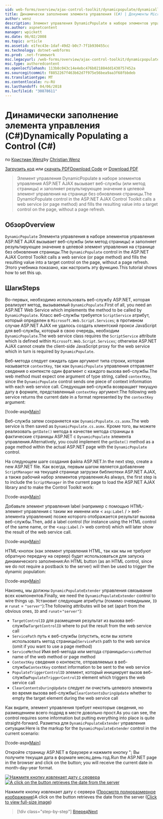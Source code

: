 ```yaml
---
uid: web-forms/overview/ajax-control-toolkit/dynamicpopulate/dynamically-populating-a-control-cs
title: Динамически заполнение элемента управления (C#) | Документы Microsoft
author: wenz
description: Элемент управления DynamicPopulate в наборе элементов управления ASP.NET AJAX вызывает веб-службы (или метод страницы) и заполняет результирующее значение в целевой элемент управления на t...
ms.author: aspnetcontent
manager: wpickett
ms.date: 06/02/2008
ms.topic: article
ms.assetid: e1fec43e-1daf-49d2-b0c7-7f1b930455cc
ms.technology: dotnet-webforms
ms.prod: .net-framework
msc.legacyurl: /web-forms/overview/ajax-control-toolkit/dynamicpopulate/dynamically-populating-a-control-cs
msc.type: authoredcontent
ms.openlocfilehash: 113b8c043c14e4ebc476b021884dd1430757452a
ms.sourcegitcommit: f8852267f463b62d7f975e56bea9aa3f68fbbdeb
ms.translationtype: MT
ms.contentlocale: ru-RU
ms.lasthandoff: 04/06/2018
ms.locfileid: "30878611"
---
```

<a name="dynamically-populating-a-control-c"></a><span data-ttu-id="b63cf-103">Динамически заполнение элемента управления (C#)</span><span class="sxs-lookup"><span data-stu-id="b63cf-103">Dynamically Populating a Control (C#)</span></span>
====================
<span data-ttu-id="b63cf-104">по [Кристиан Wenz](https://github.com/wenz)</span><span class="sxs-lookup"><span data-stu-id="b63cf-104">by [Christian Wenz](https://github.com/wenz)</span></span>

<span data-ttu-id="b63cf-105">[Загрузить код](http://download.microsoft.com/download/d/8/f/d8f2f6f9-1b7c-46ad-9252-e1fc81bdea3e/dynamicpopulate0.cs.zip) или [скачать PDF](http://download.microsoft.com/download/b/6/a/b6ae89ee-df69-4c87-9bfb-ad1eb2b23373/dynamicpopulate0CS.pdf)</span><span class="sxs-lookup"><span data-stu-id="b63cf-105">[Download Code](http://download.microsoft.com/download/d/8/f/d8f2f6f9-1b7c-46ad-9252-e1fc81bdea3e/dynamicpopulate0.cs.zip) or [Download PDF](http://download.microsoft.com/download/b/6/a/b6ae89ee-df69-4c87-9bfb-ad1eb2b23373/dynamicpopulate0CS.pdf)</span></span>

> <span data-ttu-id="b63cf-106">Элемент управления DynamicPopulate в наборе элементов управления ASP.NET AJAX вызывает веб-службы (или метод страницы) и заполняет результирующее значение в целевой элемент управления на странице без обновления страницы.</span><span class="sxs-lookup"><span data-stu-id="b63cf-106">The DynamicPopulate control in the ASP.NET AJAX Control Toolkit calls a web service (or page method) and fills the resulting value into a target control on the page, without a page refresh.</span></span>


## <a name="overview"></a><span data-ttu-id="b63cf-107">Обзор</span><span class="sxs-lookup"><span data-stu-id="b63cf-107">Overview</span></span>

<span data-ttu-id="b63cf-108">`DynamicPopulate` Элемента управления в наборе элементов управления ASP.NET AJAX вызывает веб-службы (или метод страницы) и заполняет результирующее значение в целевой элемент управления на странице без обновления страницы.</span><span class="sxs-lookup"><span data-stu-id="b63cf-108">The `DynamicPopulate` control in the ASP.NET AJAX Control Toolkit calls a web service (or page method) and fills the resulting value into a target control on the page, without a page refresh.</span></span> <span data-ttu-id="b63cf-109">Этого учебника показано, как настроить эту функцию.</span><span class="sxs-lookup"><span data-stu-id="b63cf-109">This tutorial shows how to set this up.</span></span>

## <a name="steps"></a><span data-ttu-id="b63cf-110">Шаги</span><span class="sxs-lookup"><span data-stu-id="b63cf-110">Steps</span></span>

<span data-ttu-id="b63cf-111">Во-первых, необходимо использовать веб-службу ASP.NET, которая реализует метод, вызываемый `DynamicPopulate`.</span><span class="sxs-lookup"><span data-stu-id="b63cf-111">First of all, you need an ASP.NET Web Service which implements the method to be called by `DynamicPopulate`.</span></span> <span data-ttu-id="b63cf-112">Класс веб-службы требуется `ScriptService` атрибут, который определен в `Microsoft.Web.Script.Services`; в противном случае ASP.NET AJAX не удалось создать клиентский прокси JavaScript для веб-службы, который в свою очередь, необходим `DynamicPopulate`.</span><span class="sxs-lookup"><span data-stu-id="b63cf-112">The web service class requires the `ScriptService` attribute which is defined within `Microsoft.Web.Script.Services`; otherwise ASP.NET AJAX cannot create the client-side JavaScript proxy for the web service which in turn is required by `DynamicPopulate`.</span></span>

<span data-ttu-id="b63cf-113">Веб-метода следует ожидать один аргумент типа строки, которая называется `contextKey`, так как `DynamicPopulate` управления отправляет сведения о контексте один фрагмент с каждого вызова веб-службы.</span><span class="sxs-lookup"><span data-stu-id="b63cf-113">The web method must expect one argument of type string, called `contextKey`, since the `DynamicPopulate` control sends one piece of context information with each web service call.</span></span> <span data-ttu-id="b63cf-114">Следующая веб-служба возвращает текущую дату в формате, представленный `contextKey` аргумент:</span><span class="sxs-lookup"><span data-stu-id="b63cf-114">The following web service returns the current date in a format represented by the `contextKey` argument:</span></span>

[!code-aspx[Main](dynamically-populating-a-control-cs/samples/sample1.aspx)]

<span data-ttu-id="b63cf-115">Веб-служба затем сохраняется как `DynamicPopulate.cs.asmx`.</span><span class="sxs-lookup"><span data-stu-id="b63cf-115">The web service is then saved as `DynamicPopulate.cs.asmx`.</span></span> <span data-ttu-id="b63cf-116">Кроме того, вы можете реализовать `getDate()` метода в качестве метода страницы в фактические страницы ASP.NET с `DynamicPopulate` элемента управления.</span><span class="sxs-lookup"><span data-stu-id="b63cf-116">Alternatively, you could implement the `getDate()` method as a page method within the actual ASP.NET page with the `DynamicPopulate` control.</span></span>

<span data-ttu-id="b63cf-117">На следующем шаге создания файла ASP.NET.</span><span class="sxs-lookup"><span data-stu-id="b63cf-117">In the next step, create a new ASP.NET file.</span></span> <span data-ttu-id="b63cf-118">Как всегда, первым шагом является добавление `ScriptManager` на текущей странице загрузки библиотеки ASP.NET AJAX, а также рабочий набор элементов управления:</span><span class="sxs-lookup"><span data-stu-id="b63cf-118">As always, the first step is to include the `ScriptManager` in the current page to load the ASP.NET AJAX library and to make the Control Toolkit work:</span></span>

[!code-aspx[Main](dynamically-populating-a-control-cs/samples/sample2.aspx)]

<span data-ttu-id="b63cf-119">Добавьте элемент управления label (например с помощью HTML-элемент управления с таким же именем или &lt; `asp:Label`  / &gt; веб-элемента управления) позже которого отображается результат вызова веб-службы.</span><span class="sxs-lookup"><span data-stu-id="b63cf-119">Then, add a label control (for instance using the HTML control of the same name, or the &lt;`asp:Label` /&gt; web control) which will later show the result of the web service call.</span></span>

[!code-aspx[Main](dynamically-populating-a-control-cs/samples/sample3.aspx)]

<span data-ttu-id="b63cf-120">HTML-кнопок (как элемент управления HTML, так как мы не требуют обратную передачу на сервер) будет использоваться для запуска динамического заполнения:</span><span class="sxs-lookup"><span data-stu-id="b63cf-120">An HTML button (as an HTML control, since we do not require a postback to the server) will then be used to trigger the dynamic population:</span></span>

[!code-aspx[Main](dynamically-populating-a-control-cs/samples/sample4.aspx)]

<span data-ttu-id="b63cf-121">Наконец, мы должны `DynamicPopulateExtender` управления связывание всех компонентов.</span><span class="sxs-lookup"><span data-stu-id="b63cf-121">Finally, we need the `DynamicPopulateExtender` control to wire things up.</span></span> <span data-ttu-id="b63cf-122">Установит следующие атрибуты (помимо очевидными, `ID` и `runat` = `"server"`):</span><span class="sxs-lookup"><span data-stu-id="b63cf-122">The following attributes will be set (apart from the obvious ones, `ID` and `runat`=`"server"`):</span></span>

- <span data-ttu-id="b63cf-123">`TargetControlID` для размещения результат из вызова веб-службы</span><span class="sxs-lookup"><span data-stu-id="b63cf-123">`TargetControlID` where to put the result from the web service call</span></span>
- <span data-ttu-id="b63cf-124">`ServicePath` путь к веб-службы (опустить, если вы хотите использовать метод страницы)</span><span class="sxs-lookup"><span data-stu-id="b63cf-124">`ServicePath` path to the web service (omit if you want to use a page method)</span></span>
- <span data-ttu-id="b63cf-125">`ServiceMethod` Имя веб-метода или метода страницы</span><span class="sxs-lookup"><span data-stu-id="b63cf-125">`ServiceMethod` name of the web method or page method</span></span>
- <span data-ttu-id="b63cf-126">`ContextKey` сведения о контексте, отправляемых в веб-службы</span><span class="sxs-lookup"><span data-stu-id="b63cf-126">`ContextKey` context information to be sent to the web service</span></span>
- <span data-ttu-id="b63cf-127">`PopulateTriggerControlID` элемент, который инициирует вызов веб-службы</span><span class="sxs-lookup"><span data-stu-id="b63cf-127">`PopulateTriggerControlID` element which triggers the web service call</span></span>
- <span data-ttu-id="b63cf-128">`ClearContentsDuringUpdate` следует ли очистить целевого элемента во время вызова веб-службы</span><span class="sxs-lookup"><span data-stu-id="b63cf-128">`ClearContentsDuringUpdate` whether to empty the target element during the web service call</span></span>

<span data-ttu-id="b63cf-129">Как видите, элемент управления требует некоторые сведения, но размещением всего подряд в месте довольно прост.</span><span class="sxs-lookup"><span data-stu-id="b63cf-129">As you can see, the control requires some information but putting everything into place is quite straight-forward.</span></span> <span data-ttu-id="b63cf-130">Разметка для `DynamicPopulateExtender` управления ситуации:</span><span class="sxs-lookup"><span data-stu-id="b63cf-130">Here is the markup for the `DynamicPopulateExtender` control in the current scenario:</span></span>

[!code-aspx[Main](dynamically-populating-a-control-cs/samples/sample5.aspx)]

<span data-ttu-id="b63cf-131">Откройте страницу ASP.NET в браузере и нажмите кнопку "; Вы получите текущая дата в формате месяц день год.</span><span class="sxs-lookup"><span data-stu-id="b63cf-131">Run the ASP.NET page in the browser and click on the button; you will receive the current date in month-day-year format.</span></span>


<span data-ttu-id="b63cf-132">[![Нажмите кнопку извлекает дату с сервера](dynamically-populating-a-control-cs/_static/image2.png)](dynamically-populating-a-control-cs/_static/image1.png)</span><span class="sxs-lookup"><span data-stu-id="b63cf-132">[![A click on the button retrieves the date from the server](dynamically-populating-a-control-cs/_static/image2.png)](dynamically-populating-a-control-cs/_static/image1.png)</span></span>

<span data-ttu-id="b63cf-133">Нажмите кнопку извлекает дату с сервера ([Просмотр полноразмерное изображение](dynamically-populating-a-control-cs/_static/image3.png))</span><span class="sxs-lookup"><span data-stu-id="b63cf-133">A click on the button retrieves the date from the server ([Click to view full-size image](dynamically-populating-a-control-cs/_static/image3.png))</span></span>

> [!div class="step-by-step"]
> [<span data-ttu-id="b63cf-134">Вперед</span><span class="sxs-lookup"><span data-stu-id="b63cf-134">Next</span></span>](dynamically-populating-a-control-using-javascript-code-cs.md)

